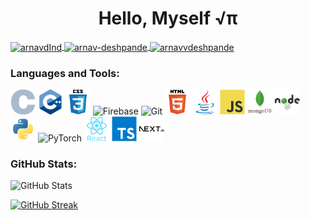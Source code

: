 <h1 align="center">Hello, Myself √π</h1>
<!-- <h3 align="center">A passionate developer with a keen interest in cutting-edge technologies and a love for innovation.</h3>

<h3 align="left">Connect with me:</h3> -->
<p align="left">
  <a href="https://twitter.com/arnavdInd" target="blank">
    <img align="center" src="https://raw.githubusercontent.com/rahuldkjain/github-profile-readme-generator/master/src/images/icons/Social/twitter.svg" alt="arnavdInd" height="30" width="40" />
  </a>
  <a href="https://www.linkedin.com/in/arnav-deshpande-948890235/" target="blank">
    <img align="center" src="https://raw.githubusercontent.com/rahuldkjain/github-profile-readme-generator/master/src/images/icons/Social/linked-in-alt.svg" alt="arnav-deshpande" height="30" width="40" />
  </a>
  <a href="https://instagram.com/arnavvdeshpande" target="blank">
    <img align="center" src="https://raw.githubusercontent.com/rahuldkjain/github-profile-readme-generator/master/src/images/icons/Social/instagram.svg" alt="arnavvdeshpande" height="30" width="40" />
  </a>
</p>

### Languages and Tools:
<p align="left">
  <img src="https://raw.githubusercontent.com/devicons/devicon/master/icons/c/c-original.svg" alt="C" width="40" height="40"/>
  <img src="https://raw.githubusercontent.com/devicons/devicon/master/icons/cplusplus/cplusplus-original.svg" alt="C++" width="40" height="40"/>
  <img src="https://raw.githubusercontent.com/devicons/devicon/master/icons/css3/css3-original-wordmark.svg" alt="CSS3" width="40" height="40"/>
  <img src="https://www.vectorlogo.zone/logos/firebase/firebase-icon.svg" alt="Firebase" width="40" height="40"/>
  <img src="https://www.vectorlogo.zone/logos/git-scm/git-scm-icon.svg" alt="Git" width="40" height="40"/>
  <img src="https://raw.githubusercontent.com/devicons/devicon/master/icons/html5/html5-original-wordmark.svg" alt="HTML5" width="40" height="40"/>
  <img src="https://raw.githubusercontent.com/devicons/devicon/master/icons/java/java-original.svg" alt="Java" width="40" height="40"/>
  <img src="https://raw.githubusercontent.com/devicons/devicon/master/icons/javascript/javascript-original.svg" alt="JavaScript" width="40" height="40"/>
  <img src="https://raw.githubusercontent.com/devicons/devicon/master/icons/mongodb/mongodb-original-wordmark.svg" alt="MongoDB" width="40" height="40"/>
  <img src="https://raw.githubusercontent.com/devicons/devicon/master/icons/nodejs/nodejs-original-wordmark.svg" alt="Node.js" width="40" height="40"/>
  <img src="https://raw.githubusercontent.com/devicons/devicon/master/icons/python/python-original.svg" alt="Python" width="40" height="40"/>
  <img src="https://www.vectorlogo.zone/logos/pytorch/pytorch-icon.svg" alt="PyTorch" width="40" height="40"/>
  <img src="https://raw.githubusercontent.com/devicons/devicon/master/icons/react/react-original-wordmark.svg" alt="React" width="40" height="40"/>
  <img src="https://raw.githubusercontent.com/devicons/devicon/master/icons/typescript/typescript-original.svg" alt="TypeScript" width="40" height="40"/>
  <img src="https://raw.githubusercontent.com/devicons/devicon/master/icons/nextjs/nextjs-original-wordmark.svg" alt="Next.js" width="40" height="40"/>
  <!--
  <img src="https://seeklogo.com/images/E/ethers-js-logo-EC6B576DBD-seeklogo.com.png" alt="Ethers.js" width="40" height="40"/>
  <img src="https://raw.githubusercontent.com/devicons/devicon/master/icons/solidity/solidity-original.svg" alt="Solidity" width="40" height="40"/>
  <img src="https://seeklogo.com/images/F/foundry-logo-FDC591EFA3-seeklogo.com.png" alt="Foundry" width="40" height="40"/>
  -->
</p>

### GitHub Stats:

<p>
  <img align="top" src="https://github-readme-stats.vercel.app/api?username=rootp1&theme=tokyonight" alt="GitHub Stats"/>
</p>

<p>
  <a href="https://git.io/streak-stats">
    <img src="https://github-readme-streak-stats.herokuapp.com?user=rootp1&theme=gruvbox&border_radius=6.3" alt="GitHub Streak" />
  </a>
</p>
